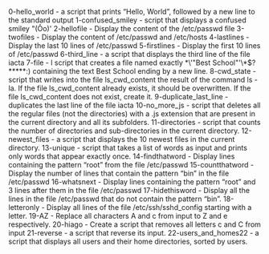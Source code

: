 0-hello_world - 
 a script that prints “Hello, World”, followed by a new line to the standard output
1-confused_smiley -  script that displays a confused smiley "(Ôo)'
2-hellofile - Display the content of the /etc/passwd file
3-twofiles - Display the content of /etc/passwd and /etc/hosts
4-lastlines - Display the last 10 lines of /etc/passwd
5-firstlines - Display the first 10 lines of /etc/passwd
6-third_line - a script that displays the third line of the file iacta
7-file - l script that creates a file named exactly \*\\'"Best School"\'\\*$\?\*\*\*\*\*:) containing the text Best School ending by a new line.
8-cwd_state -  script that writes into the file ls_cwd_content the result of the command ls -la. If the file ls_cwd_content already exists, it should be overwritten. If the file ls_cwd_content does not exist, create it.
9-duplicate_last_line -  duplicates the last line of the file iacta 
10-no_more_js - script that deletes all the regular files (not the directories) with a .js extension that are present in the current directory and all its subfolders.
11-directories -  script that counts the number of directories and sub-directories in the current directory.
12-newest_files - a script that displays the 10 newest files in the current directory.
13-unique -  script that takes a list of words as input and prints only words that appear exactly once.
14-findthatword - Display lines containing the pattern “root” from the file /etc/passwd
15-countthatword - Display the number of lines that contain the pattern “bin” in the file /etc/passwd
16-whatsnext - Display lines containing the pattern “root” and 3 lines after them in the file /etc/passwd
17-hidethisword - Display all the lines in the file /etc/passwd that do not contain the pattern “bin”.
18-letteronly - Display all lines of the file /etc/ssh/sshd_config starting with a letter.
19-AZ - Replace all characters A and c from input to Z and e respectively.
20-hiago - Create a script that removes all letters c and C from input
21-reverse -  a script that reverse its input.
22-users_and_homes22 -  a script that displays all users and their home directories, sorted by users.
